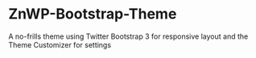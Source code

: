 ZnWP-Bootstrap-Theme
====================

A no-frills theme using Twitter Bootstrap 3 for responsive layout and the Theme Customizer for settings
